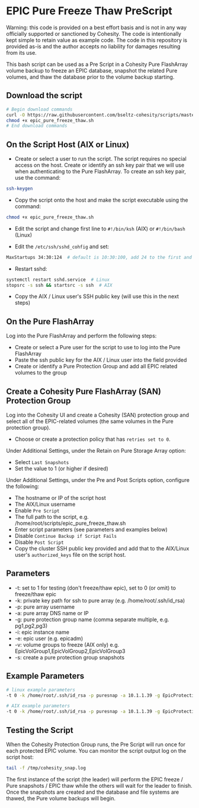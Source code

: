 # EPIC Pure Freeze Thaw PreScript

Warning: this code is provided on a best effort basis and is not in any way officially supported or sanctioned by Cohesity. The code is intentionally kept simple to retain value as example code. The code in this repository is provided as-is and the author accepts no liability for damages resulting from its use.

This bash script can be used as a Pre Script in a Cohesity Pure FlashArray volume backup to freeze an EPIC database, snapshot the related Pure volumes, and thaw the database prior to the volume backup starting.

## Download the script

```bash
# Begin download commands
curl -O https://raw.githubusercontent.com/bseltz-cohesity/scripts/master/bash/epic_pure_freeze_thaw/epic_pure_freeze_thaw.sh
chmod +x epic_pure_freeze_thaw.sh
# End download commands
```

## On the Script Host (AIX or Linux)

* Create or select a user to run the script. The script requires no special access on the host. Create or identify an ssh key pair that we will use when authenticating to the Pure FlashArray. To create an ssh key pair, use the command:

```bash
ssh-keygen
```

* Copy the script onto the host and make the script executable using the command:

```bash
chmod +x epic_pure_freeze_thaw.sh
```

* Edit the script and change first line to `#!/bin/ksh` (AIX) or `#!/bin/bash` (Linux)

* Edit the `/etc/ssh/sshd_cohfig` and set:

```bash
MaxStartups 34:30:124  # default is 10:30:100, add 24 to the first and last numbers
```

* Restart sshd:

```bash
systemctl restart sshd.service  # Linux
stopsrc -s ssh && startsrc -s ssh  # AIX
```

* Copy the AIX / Linux user's SSH public key (will use this in the next steps)

## On the Pure FlashArray

Log into the Pure FlashArray and perform the following steps:

* Create or select a Pure user for the script to use to log into the Pure FlashArray
* Paste the ssh public key for the AIX / Linux user into the field provided
* Create or identify a Pure Protection Group and add all EPIC related volumes to the group

## Create a Cohesity Pure FlashArray (SAN) Protection Group

Log into the Cohesity UI and create a Cohesity (SAN) protection group and select all of the EPIC-related volumes (the same volumes in the Pure protection group).

* Choose or create a protection policy that has `retries set to 0`.

Under Additional Settings, under the Retain on Pure Storage Array option:

* Select `Last Snapshots`
* Set the value to 1 (or higher if desired)

Under Additional Settings, under the Pre and Post Scripts option, configure the following:

* The hostname or IP of the script host
* The AIX/Linux username
* Enable `Pre Script`
* The full path to the script, e.g. /home/root/scripts/epic_pure_freeze_thaw.sh
* Enter script parameters (see parameters and examples below)
* Disable `Continue Backup if Script Fails`
* Disable `Post Script`
* Copy the cluster SSH public key provided and add that to the AIX/Linux user's `authorized_keys` file on the script host.

## Parameters

* -t: set to 1 for testing (don't freeze/thaw epic), set to 0 (or omit) to freeze/thaw epic
* -k: private key path for ssh to pure array (e.g. /home/root/.ssh/id_rsa)
* -p: pure array username
* -a: pure array DNS name or IP
* -g: pure protection group name (comma separate multiple, e.g. pg1,pg2,pg3)
* -i: epic instance name
* -e: epic user (e.g. epicadm)
* -v: volume groups to freeze (AIX only) e.g. EpicVolGroup1,EpicVolGroup2,EpicVolGroup3
* -s: create a pure protection group snapshots

## Example Parameters

```bash
# linux example parameters
-t 0 -k /home/root/.ssh/id_rsa -p puresnap -a 10.1.1.39 -g EpicProtectionGroup26 -i prod -e epicadm -s

# AIX example parameters
-t 0 -k /home/root/.ssh/id_rsa -p puresnap -a 10.1.1.39 -g EpicProtectionGroup26 -i prod -e epicadm -v EpicVolGroup1,EpicVolGroup2,EpicVolGroup3 -s
```

## Testing the Script

When the Cohesity Protection Group runs, the Pre Script will run once for each protected EPIC volume. You can monitor the script output log on the script host:

```bash
tail -f /tmp/cohesity_snap.log
```

The first instance of the script (the leader) will perform the EPIC freeze / Pure snapshots / EPIC thaw while the others will wait for the leader to finish. Once the snapshots are created and the database and file systems are thawed, the Pure volume backups will begin.
